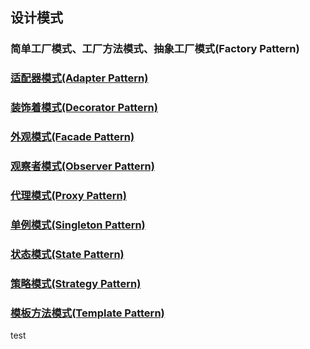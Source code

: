 ## 设计模式

### 简单工厂模式、工厂方法模式、抽象工厂模式(Factory Pattern)

### [适配器模式(Adapter Pattern)]()

### [装饰着模式(Decorator Pattern)]()

### [外观模式(Facade Pattern)]()

### [观察者模式(Observer Pattern)]()

### [代理模式(Proxy Pattern)]()

### [单例模式(Singleton Pattern)]()

### [状态模式(State Pattern)]()

### [策略模式(Strategy Pattern)]()

### [模板方法模式(Template Pattern)]()


test


